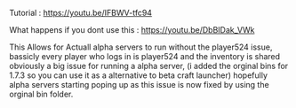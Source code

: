 Tutorial : https://youtu.be/IFBWV-tfc94

What happens if you dont use this : https://youtu.be/DbBIDak_VWk

This Allows for Actuall alpha servers to run without the player524 issue, bassicly every player who logs in is player524 and the inventory is shared obviously a big issue for running a alpha server, (i added the orginal bins for 1.7.3 so you can use it as a alternative to beta craft launcher) hopefully alpha servers starting poping up as this issue is now fixed by using the orginal bin folder.
